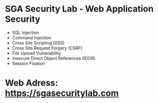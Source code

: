 ﻿# SGA Security Lab - Web Application Security 
 - SQL Injection
 - Command Injection
 - Cross Site Scripting (XSS)
 - Cross Site Request Forgery (CSRF)
 - File Upload Vulnerability
 - Insecure Direct Object References (IDOR)
 - Session Fixation
 
# Web Adress: https://sgasecuritylab.com
